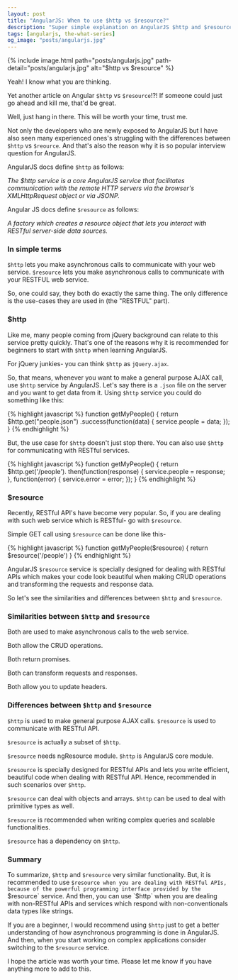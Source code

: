 ```yaml
---
layout: post
title: "AngularJS: When to use $http vs $resource?"
description: "Super simple explanation on AngularJS $http and $resource services. A practical guide to similarities and differences between $http and $resource and when to use which."
tags: [angularjs, the-what-series]
og_image: "posts/angularjs.jpg"
---
```


{% include image.html path="posts/angularjs.jpg" path-detail="posts/angularjs.jpg" alt="$http vs $resource" %}


Yeah! I know what you are thinking. 

Yet another article on Angular `$http` vs `$resource`!?! If someone could just go ahead and kill me, that'd be great.

Well, just hang in there. This will be worth your time, trust me.

Not only the developers who are newly exposed to AngularJS but I have also seen many experienced ones's struggling with the differences between `$http` vs `$reource`. And that's also the reason why it is so popular interview question for AngularJS.

AngularJS docs define `$http` as follows:

*The $http service is a core AngularJS service that facilitates communication with the remote HTTP servers via the browser's XMLHttpRequest object or via JSONP.*

Angular JS docs define `$resource` as follows:

*A factory which creates a resource object that lets you interact with RESTful server-side data sources.*

### In simple terms

`$http` lets you make asynchronous calls to communicate with your web service. `$resource` lets you make asynchronous calls to communicate with your RESTFUL web service.
 
So, one could say, they both do exactly the same thing. The only difference is the use-cases they are used in (the "RESTFUL" part). 

### $http

Like me, many people coming from jQuery background can relate to this service pretty quickly. That's one of the reasons why it is recommended for beginners to start with `$http` when learning AngularJS.

For jQuery junkies- you can think `$http` as `jQuery.ajax`.

So, that means, whenever you want to make a general purpose AJAX call, use `$http` service by AngularJS. Let's say there is a `.json` file on the server and you want to get data from it. Using `$http` service you could do something like this:


{% highlight javascript %}
function getMyPeople() {
    return $http.get("people.json")
        .success(function(data) {
            service.people = data;
        });
}
{% endhighlight %}


But, the use case for `$http` doesn't just stop there. You can also use `$http` for communicating with RESTful services.


{% highlight javascript %}
function getMyPeople() {
    return $http.get('/people').
        then(function(response) {
            service.people = response;
        }, function(error) {
            service.error = error;
        });
}
{% endhighlight %}


### $resource

Recently, RESTful API's have become very popular. So, if you are dealing with such web service which is RESTful- go with `$resource`.

Simple GET call using `$resource` can be done like this-


{% highlight javascript %}
function getMyPeople($resource) {
    return $resource('/people')
}
{% endhighlight %}


AngularJS `$resource` service is specially designed for dealing with RESTful APIs which makes your code look beautiful when making CRUD operations and transforming the requests and response data.

So let's see the similarities and differences between `$http` and `$resource`.

### Similarities between `$http` and `$resource`

Both are used to make asynchronous calls to the web service.

Both allow the CRUD operations.

Both return promises.

Both can transform requests and responses.

Both allow you to update headers.


### Differences between `$http` and `$resource`

`$http` is used to make general purpose AJAX calls. `$resource` is used to communicate with RESTful API.

`$resource` is actually a subset of `$http`.

`$resource` needs ngResource module. `$http` is AngularJS core module.

`$resource` is specially designed for RESTful APIs and lets you write efficient, beautiful code when dealing with RESTful API. Hence, recommended in such scenarios over `$http`.

`$resource` can deal with objects and arrays. `$http` can be used to deal with primitive types as well.

`$resource` is recommended when writing complex queries and scalable functionalities.

`$resource` has a dependency on `$http`.


### Summary

To summarize, `$http` and `$resource` very similar functionality. But, it is recommended to use `$resource when you are dealing with RESTful APIs, because of the powerful programming interface provided by the `$resource` service. And then, you can use `$http` when you are dealing with non-RESTful APIs and services which respond with non-conventionals data types like strings.

If you are a beginner, I would recommend using `$http` just to get a better understanding of how asynchronous programming is done in AngularJS. And then, when you start working on complex applications consider switching to the `$resource` service.

I hope the article was worth your time. Please let me know if you have anything more to add to this.

